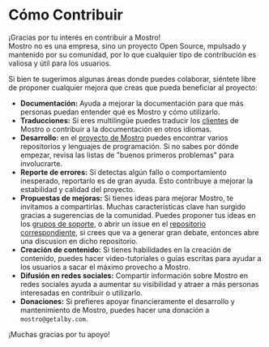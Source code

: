 # Cómo Contribuir

¡Gracias por tu interés en contribuir a Mostro!  
Mostro no es una empresa, sino un proyecto Open Source, mpulsado y mantenido por su comunidad, por lo que cualquier tipo de contribución es valiosa y útil para los usuarios.

Si bien te sugerimos algunas áreas donde puedes colaborar, siéntete libre de proponer cualquier mejora que creas que pueda beneficiar al proyecto:
- **Documentación:** Ayuda a mejorar la documentación para que más personas puedan entender qué es Mostro y cómo utilizarlo.
- **Traducciones:** Si eres multilingüe puedes traducir los [clientes](./clients.md) de Mostro o contribuir a la documentación en otros idiomas.
- **Desarrollo:** en el [proyecto de Mostro](https://github.com/MostroP2P) puedes encontrar varios repositorios y lenguajes de programación. Si no sabes por dónde empezar, revisa las listas de "buenos primeros problemas" para involucrarte.
- **Reporte de errores:** Si detectas algún fallo o comportamiento inesperado, reportarlo es de gran ayuda. Esto contribuye a mejorar la estabilidad y calidad del proyecto.
- **Propuestas de mejoras:** Si tienes ideas para mejorar Mostro, te invitamos a compartirlas. Muchas características clave han surgido gracias a sugerencias de la comunidad. Puedes proponer tus ideas en los [grupos de soporte](./support-and-contacts.md), o abrir un issue en el [repositorio correspondiente](https://github.com/MostroP2P), si crees que va a generar gran debate, entonces abre una discusion en dicho repositorio.
- **Creación de contenido:** Si tienes habilidades en la creación de contenido, puedes hacer video-tutoriales o guías escritas para ayudar a los usuarios a sacar el máximo provecho a Mostro.
- **Difusión en redes sociales:** Compartir información sobre Mostro en redes sociales ayuda a aumentar su visibilidad y atraer a más personas interesadas en contribuir o utilizarlo.
- **Donaciones:** Si prefieres apoyar financieramente el desarrollo y mantenimiento de Mostro, puedes hacer una donación a `mostro@getalby.com`.  

¡Muchas gracias por tu apoyo!

